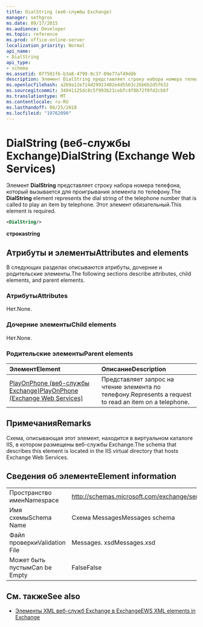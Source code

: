 ```yaml
---
title: DialString (веб-службы Exchange)
manager: sethgros
ms.date: 09/17/2015
ms.audience: Developer
ms.topic: reference
ms.prod: office-online-server
localization_priority: Normal
api_name:
- DialString
api_type:
- schema
ms.assetid: 077501f6-b3a8-4799-8c37-09e77af49ddb
description: Элемент DialString представляет строку набора номера телефона, который вызывается для проигрывания элемента по телефону. Этот элемент обязательный.
ms.openlocfilehash: a2b9a12e714d29923402e4d5563c26b6b2d5f632
ms.sourcegitcommit: 34041125dc8c5f993b21cebfc4f8b72f0fd2cb6f
ms.translationtype: MT
ms.contentlocale: ru-RU
ms.lasthandoff: 06/25/2018
ms.locfileid: "19762090"
---
```

# <a name="dialstring-exchange-web-services"></a><span data-ttu-id="0d379-104">DialString (веб-службы Exchange)</span><span class="sxs-lookup"><span data-stu-id="0d379-104">DialString (Exchange Web Services)</span></span>

<span data-ttu-id="0d379-105">Элемент **DialString** представляет строку набора номера телефона, который вызывается для проигрывания элемента по телефону.</span><span class="sxs-lookup"><span data-stu-id="0d379-105">The **DialString** element represents the dial string of the telephone number that is called to play an item by telephone.</span></span> <span data-ttu-id="0d379-106">Этот элемент обязательный.</span><span class="sxs-lookup"><span data-stu-id="0d379-106">This element is required.</span></span> 
  
```xml
<DialString/>
```

 <span data-ttu-id="0d379-107">**строка**</span><span class="sxs-lookup"><span data-stu-id="0d379-107">**string**</span></span>
## <a name="attributes-and-elements"></a><span data-ttu-id="0d379-108">Атрибуты и элементы</span><span class="sxs-lookup"><span data-stu-id="0d379-108">Attributes and elements</span></span>

<span data-ttu-id="0d379-109">В следующих разделах описываются атрибуты, дочерние и родительские элементы.</span><span class="sxs-lookup"><span data-stu-id="0d379-109">The following sections describe attributes, child elements, and parent elements.</span></span>
  
### <a name="attributes"></a><span data-ttu-id="0d379-110">Атрибуты</span><span class="sxs-lookup"><span data-stu-id="0d379-110">Attributes</span></span>

<span data-ttu-id="0d379-111">Нет.</span><span class="sxs-lookup"><span data-stu-id="0d379-111">None.</span></span>
  
### <a name="child-elements"></a><span data-ttu-id="0d379-112">Дочерние элементы</span><span class="sxs-lookup"><span data-stu-id="0d379-112">Child elements</span></span>

<span data-ttu-id="0d379-113">Нет.</span><span class="sxs-lookup"><span data-stu-id="0d379-113">None.</span></span>
  
### <a name="parent-elements"></a><span data-ttu-id="0d379-114">Родительские элементы</span><span class="sxs-lookup"><span data-stu-id="0d379-114">Parent elements</span></span>

|<span data-ttu-id="0d379-115">**Элемент**</span><span class="sxs-lookup"><span data-stu-id="0d379-115">**Element**</span></span>|<span data-ttu-id="0d379-116">**Описание**</span><span class="sxs-lookup"><span data-stu-id="0d379-116">**Description**</span></span>|
|:-----|:-----|
|[<span data-ttu-id="0d379-117">PlayOnPhone (веб-службы Exchange)</span><span class="sxs-lookup"><span data-stu-id="0d379-117">PlayOnPhone (Exchange Web Services)</span></span>](playonphone-exchange-web-services.md) <br/> |<span data-ttu-id="0d379-118">Представляет запрос на чтение элемента по телефону.</span><span class="sxs-lookup"><span data-stu-id="0d379-118">Represents a request to read an item on a telephone.</span></span>  <br/> |
   
## <a name="remarks"></a><span data-ttu-id="0d379-119">Примечания</span><span class="sxs-lookup"><span data-stu-id="0d379-119">Remarks</span></span>

<span data-ttu-id="0d379-120">Схема, описывающая этот элемент, находится в виртуальном каталоге IIS, в котором размещены веб-службы Exchange.</span><span class="sxs-lookup"><span data-stu-id="0d379-120">The schema that describes this element is located in the IIS virtual directory that hosts Exchange Web Services.</span></span>
  
## <a name="element-information"></a><span data-ttu-id="0d379-121">Сведения об элементе</span><span class="sxs-lookup"><span data-stu-id="0d379-121">Element information</span></span>

|||
|:-----|:-----|
|<span data-ttu-id="0d379-122">Пространство имен</span><span class="sxs-lookup"><span data-stu-id="0d379-122">Namespace</span></span>  <br/> |http://schemas.microsoft.com/exchange/services/2006/messages  <br/> |
|<span data-ttu-id="0d379-123">Имя схемы</span><span class="sxs-lookup"><span data-stu-id="0d379-123">Schema Name</span></span>  <br/> |<span data-ttu-id="0d379-124">Схема Messages</span><span class="sxs-lookup"><span data-stu-id="0d379-124">Messages schema</span></span>  <br/> |
|<span data-ttu-id="0d379-125">Файл проверки</span><span class="sxs-lookup"><span data-stu-id="0d379-125">Validation File</span></span>  <br/> |<span data-ttu-id="0d379-126">Messages. xsd</span><span class="sxs-lookup"><span data-stu-id="0d379-126">Messages.xsd</span></span>  <br/> |
|<span data-ttu-id="0d379-127">Может быть пустым</span><span class="sxs-lookup"><span data-stu-id="0d379-127">Can be Empty</span></span>  <br/> |<span data-ttu-id="0d379-128">False</span><span class="sxs-lookup"><span data-stu-id="0d379-128">False</span></span>  <br/> |
   
## <a name="see-also"></a><span data-ttu-id="0d379-129">См. также</span><span class="sxs-lookup"><span data-stu-id="0d379-129">See also</span></span>

- [<span data-ttu-id="0d379-130">Элементы XML веб-служб Exchange в Exchange</span><span class="sxs-lookup"><span data-stu-id="0d379-130">EWS XML elements in Exchange</span></span>](ews-xml-elements-in-exchange.md)

